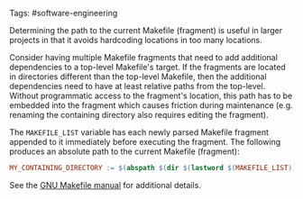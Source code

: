 Tags: #software-engineering 

Determining the path to the current Makefile (fragment) is useful in larger projects in that it avoids hardcoding locations in too many locations.  

Consider having multiple Makefile fragments that need to add additional dependencies to a top-level Makefile's target.  If the fragments are located in directories different than the top-level Makefile, then the additional dependencies need to have at least relative paths from the top-level.  Without programmatic access to the fragment's location, this path has to be embedded into the fragment which causes friction during maintenance (e.g. renaming the containing directory also requires editing the fragment).

The `MAKEFILE_LIST` variable has each newly parsed Makefile fragment appended to it immediately before executing the fragment.  The following produces an absolute path to the current Makefile (fragment):

```Makefile
MY_CONTAINING_DIRECTORY := $(abspath $(dir $(lastword $(MAKEFILE_LIST))))
```

See the [GNU Makefile manual](https://ftp.gnu.org/old-gnu/Manuals/make-3.80/html_node/make_17.html) for additional details.